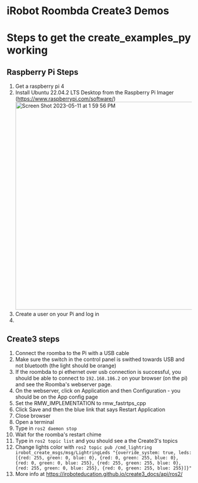 # iRobot Roombda Create3 Demos

# Steps to get the create_examples_py working

## Raspberry Pi Steps
1. Get a raspberry pi 4
2. Install Ubuntu 22.04.2 LTS Desktop from the Raspberry Pi Imager (https://www.raspberrypi.com/software/) <img width="564" alt="Screen Shot 2023-05-11 at 1 59 56 PM" src="https://github.com/uwgraphics/create3_examples/assets/71447892/9970da9a-06f6-4ffe-9371-33cfd515e001">
3. Create a user on your Pi and log in
4. 


## Create3 steps

1. Connect the roomba to the Pi with a USB cable
2. Make sure the switch in the control panel is swithed towards USB and not bluetooth (the light should be orange)
3. If the roombda to pi ethernet over usb connection is successful, you should be able to connect to ```192.168.186.2``` on your browser (on the pi) and see the Roomba's webserver page.
4. On the webserver, click on Application and then Configuration - you should be on the App config page
5. Set the RMW_IMPLEMENTATION to rmw_fastrtps_cpp
6. Click Save and then the blue link that says Restart Application
7. Close browser
8. Open a terminal
9. Type in ```ros2 daemon stop```
10. Wait for the roomba's restart chime
11. Type in ```ros2 topic list``` and you should see a the Create3's topics
12. Change lights color with ```ros2 topic pub /cmd_lightring irobot_create_msgs/msg/LightringLeds "{override_system: true, leds: [{red: 255, green: 0, blue: 0}, {red: 0, green: 255, blue: 0}, {red: 0, green: 0, blue: 255}, {red: 255, green: 255, blue: 0}, {red: 255, green: 0, blue: 255}, {red: 0, green: 255, blue: 255}]}"```
13. More info at https://iroboteducation.github.io/create3_docs/api/ros2/


